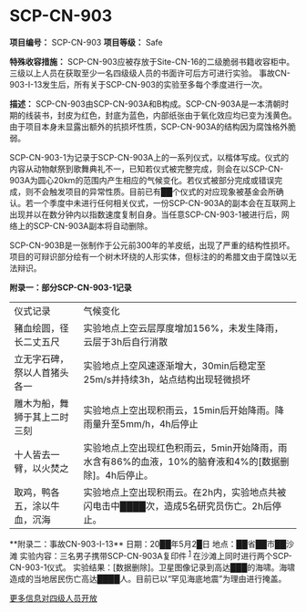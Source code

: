 # SCP-CN-903


**项目编号：** SCP-CN-903
**项目等级：** Safe

**特殊收容措施：** SCP-CN-903应被存放于Site-CN-16的二级脆弱书籍收容柜中。三级以上人员在获取至少一名四级级人员的书面许可后方可进行实验。
事故CN-903-I-13发生后，所有关于SCP-CN-903的实验至多每个季度进行一次。

**描述：** SCP-CN-903由SCP-CN-903A和B构成。SCP-CN-903A是一本清朝时期的线装书，封皮为红色，封底为蓝色，内部纸张由于氧化效应均已变为浅黄色。由于项目本身未显露出额外的抗损坏性质，SCP-CN-903A的结构因为腐蚀格外脆弱。

SCP-CN-903-1为记录于SCP-CN-903A上的一系列仪式，以楷体写成。仪式的内容从动物献祭到歌舞典礼不一，已知若仪式被完整完成，则会在以SCP-CN-903A为圆心20km的范围内产生相应的气候变化。若仪式被部分完成或错误完成，则不会触发项目的异常性质。目前已有██个仪式的对应现象被基金会所确认。若一个季度中未进行任何相关仪式，一份SCP-CN-903A的副本会在互联网上出现并以在数分钟内以指数速度复制自身。当任意SCP-CN-903-1被进行后，网络上的SCP-CN-903A副本将自动删除。

SCP-CN-903B是一张制作于公元前300年的羊皮纸，出现了严重的结构性损坏。项目的可辩识部分绘有一个树木环绕的人形实体，但标注的的希腊文由于腐蚀以无法辩识。

**附录一：部分SCP-CN-903-1记录** 
<table class='wiki-content-table'>
 <tr>
  <td colspan='1' rowspan='1'>&#20202;&#24335;&#35760;&#24405;</td>
  <td colspan='1' rowspan='1'>&#27668;&#20505;&#21464;&#21270;</td>
 </tr>
 <tr>
  <td colspan='1' rowspan='1'>&#35948;&#34880;&#32472;&#22278;&#65292;&#24452;&#38271;&#20108;&#19976;&#20116;&#23610;</td>
  <td colspan='1' rowspan='1'>&#23454;&#39564;&#22320;&#28857;&#19978;&#31354;&#20113;&#23618;&#21402;&#24230;&#22686;&#21152;156%&#65292;&#26410;&#21457;&#29983;&#38477;&#38632;&#65292;&#20113;&#23618;&#20110;3h&#21518;&#33258;&#34892;&#28040;&#25955;</td>
 </tr>
 <tr>
  <td colspan='1' rowspan='1'>&#31435;&#26080;&#23383;&#30707;&#30865;&#65292;&#31085;&#20197;&#20154;&#39318;&#29482;&#22836;&#21508;&#19968;</td>
  <td colspan='1' rowspan='1'>&#23454;&#39564;&#22320;&#28857;&#19978;&#31354;&#39118;&#36895;&#36880;&#28176;&#22686;&#22823;&#65292;30min&#21518;&#31283;&#23450;&#33267;25m/s&#24182;&#25345;&#32493;3h&#65292;&#31449;&#28857;&#32467;&#26500;&#20986;&#29616;&#36731;&#24494;&#25439;&#22351;</td>
 </tr>
 <tr>
  <td colspan='1' rowspan='1'>&#38613;&#26408;&#20026;&#33337;&#65292;&#33310;&#29422;&#20110;&#20854;&#19978;&#20108;&#26102;&#19977;&#21051;</td>
  <td colspan='1' rowspan='1'>&#23454;&#39564;&#22320;&#28857;&#19978;&#31354;&#20986;&#29616;&#31215;&#38632;&#20113;&#65292;15min&#21518;&#24320;&#22987;&#38477;&#38632;&#12290;&#38477;&#38632;&#37327;&#21319;&#33267;5mm/h&#65292;4h&#21518;&#20572;&#27490;</td>
 </tr>
 <tr>
  <td colspan='1' rowspan='1'>&#21313;&#20154;&#30342;&#21435;&#19968;&#33218;&#65292;&#20197;&#28779;&#28954;&#20043;</td>
  <td colspan='1' rowspan='1'>&#23454;&#39564;&#22320;&#28857;&#19978;&#31354;&#20986;&#29616;&#32418;&#33394;&#31215;&#38632;&#20113;&#65292;5min&#24320;&#22987;&#38477;&#38632;&#65292;&#38632;&#27700;&#21547;&#26377;86%&#30340;&#34880;&#28082;&#65292;10%&#30340;&#33041;&#33034;&#28082;&#21644;4%&#30340;[&#25968;&#25454;&#21024;&#38500;]&#12290;4h&#21518;&#20572;&#27490;&#12290;</td>
 </tr>
 <tr>
  <td colspan='1' rowspan='1'>&#21462;&#40481;&#65292;&#40493;&#21508;&#20116;&#65292;&#28034;&#20197;&#29275;&#34880;&#65292;&#27785;&#28023;</td>
  <td colspan='1' rowspan='1'>&#23454;&#39564;&#22320;&#28857;&#19978;&#31354;&#20986;&#29616;&#31215;&#38632;&#20113;&#12290;&#22312;2h&#20869;&#65292;&#23454;&#39564;&#22320;&#28857;&#20849;&#34987;&#38378;&#30005;&#20987;&#20013;&#9608;&#9608;&#9608;&#9608;&#27425;&#65292;&#36896;&#25104;5&#21517;&#30740;&#31350;&#21592;&#20260;&#20129;&#12290;2h&#21518;&#20572;&#27490;&#12290;</td>
 </tr>
</table>
**附录二：事故CN-903-I-13** 
日期：20██年5月2█日
地点：██省██市██沙滩
实验内容：三名男子携带SCP-CN-903A复印件<sup class='footnoteref'>
 <a shape='rect' class='footnoteref' id='footnoteref-1' href='javascript:;' onclick='WIKIDOT.page.utils.scrollToReference(&apos;footnote-1&apos;)'>1</a>
</sup>在沙滩上同时进行两个SCP-CN-903-1仪式。
实验结果：[数据删除]。卫星图像记录到高达███的海啸。海啸造成的当地居民伤亡高达████人。目前已以“罕见海底地震”为理由进行掩盖。

[更多信息对四级人员开放](//scp-wiki-cn.wikidot.com/heaven-903)



